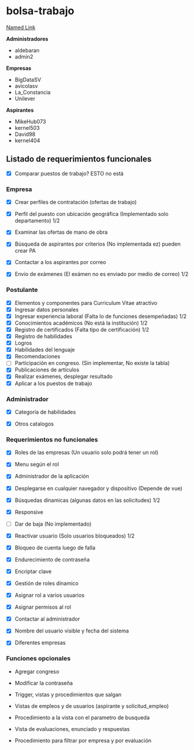 # bolsa-trabajo

[Named Link](https://60a00d1959f588557f2edfaf--dreamy-payne-0b482d.netlify.app/ "Named link title")


__Administradores__

* aldebaran
* admin2

__Empresas__

* BigDataSV
* avicolasv
* La_Constancia
* Unilever

__Aspirantes__

* MikeHub073
* kernel503
* David98
* kernel404


## Listado de requerimientos funcionales

- [x] Comparar puestos de trabajo? ESTO no está

### Empresa
- [x] Crear perfiles de contratación (ofertas de trabajo)
- [x] Perfil del puesto con ubicación geográfica (Implementado solo departamento) 1/2
- [x] Examinar las ofertas de mano de obra
- [x] Búsqueda de aspirantes por criterios (No implementada ez) pueden crear PA
- [x] Contactar a los aspirantes por correo
- [x] Envio de exámenes (El exámen no es enviado por medio de correo) 1/2


### Postulante
- [x] Elementos y componentes para Curriculum Vitae atractivo
- [x] Ingresar datos personales
- [x] Ingresar experiencia laboral (Falta lo de funciones desempeñadas) 1/2
- [x] Conocimientos académicos (No está la institución)  1/2
- [x] Registro de certificados (Falta tipo de certificación) 1/2
- [x] Registro de habilidades
- [x] Logros
- [x] Habilidades del lenguaje
- [x] Recomendaciones
- [ ] Participación en congreso. (Sin implementar, No existe la tabla)
- [x] Publicaciones de artículos
- [x] Realizar exámenes, desplegar resultado
- [x] Aplicar a los puestos de trabajo

### Administrador
- [x] Categoría de habilidades
- [x] Otros catalogos 


### Requerimientos no funcionales
- [x] Roles de las empresas (Un usuario solo podrá tener un rol)
- [x] Menu según el rol
- [x] Administrador de la aplicación
- [x] Desplegarse en cualquier navegador y dispositivo (Depende de vue)
- [x] Búsquedas dínamicas (algunas datos en las solicitudes) 1/2
- [x] Responsive
- [ ] Dar de baja (No implementado)
- [x] Reactivar usuario (Solo usuarios bloqueados) 1/2
- [x] Bloqueo de cuenta luego de falla
- [x] Endurecimiento de contraseña
- [x] Encriptar clave
- [x] Gestión de roles dínamico
- [x] Asignar rol a varios usuarios
- [x] Asignar permisos al rol
- [x] Contactar al administrador
- [x] Nombre del usuario visible y fecha del sistema
- [x] Diferentes empresas



### Funciones opcionales
* Agregar congreso
* Modificar la contraseña
* Trigger, vistas y procedimientos que salgan

* Vistas de empleos y de usuarios (aspirante y solicitud_empleo)
* Procedimiento a la vista con el parametro de busqueda

* Vista de evaluaciones, enunciado y respuestas
* Procedimiento para filtrar por empresa y por evaluación 


